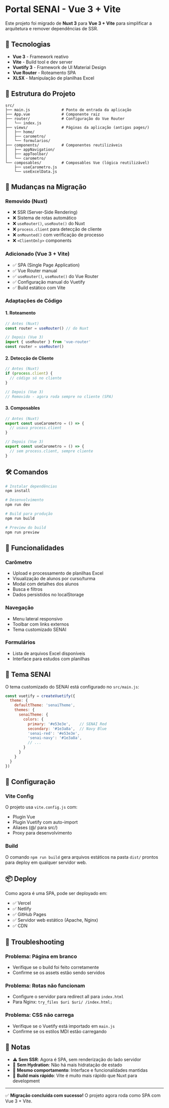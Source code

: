 # Portal SENAI - Vue 3 + Vite

Este projeto foi migrado de **Nuxt 3** para **Vue 3 + Vite** para simplificar a arquitetura e remover dependências de SSR.

## 🚀 Tecnologias

- **Vue 3** - Framework reativo
- **Vite** - Build tool e dev server  
- **Vuetify 3** - Framework de UI Material Design
- **Vue Router** - Roteamento SPA
- **XLSX** - Manipulação de planilhas Excel

## 📁 Estrutura do Projeto

```
src/
├── main.js              # Ponto de entrada da aplicação
├── App.vue              # Componente raiz
├── router/              # Configuração do Vue Router
│   └── index.js
├── views/               # Páginas da aplicação (antigas pages/)
│   ├── home/
│   ├── carometro/
│   └── formularios/
├── components/          # Componentes reutilizáveis
│   ├── appNavigation/
│   ├── appToolbar/
│   └── carometro/
└── composables/         # Composables Vue (lógica reutilizável)
    ├── useCarometro.js
    └── useExcelData.js
```

## 🔄 Mudanças na Migração

### Removido (Nuxt)
- ❌ SSR (Server-Side Rendering)
- ❌ Sistema de rotas automático
- ❌ `useRouter()`, `useRoute()` do Nuxt
- ❌ `process.client` para detecção de cliente
- ❌ `onMounted()` com verificação de processo
- ❌ `<ClientOnly>` components

### Adicionado (Vue 3 + Vite)
- ✅ SPA (Single Page Application)
- ✅ Vue Router manual
- ✅ `useRouter()`, `useRoute()` do Vue Router
- ✅ Configuração manual do Vuetify
- ✅ Build estático com Vite

### Adaptações de Código

#### 1. **Roteamento**
```js
// Antes (Nuxt)
const router = useRouter() // do Nuxt

// Depois (Vue 3)
import { useRouter } from 'vue-router'
const router = useRouter()
```

#### 2. **Detecção de Cliente**
```js
// Antes (Nuxt)
if (process.client) {
  // código só no cliente
}

// Depois (Vue 3)
// Removido - agora roda sempre no cliente (SPA)
```

#### 3. **Composables**
```js
// Antes (Nuxt)
export const useCarometro = () => {
  // usava process.client
}

// Depois (Vue 3)
export const useCarometro = () => {
  // sem process.client, sempre cliente
}
```

## 🛠️ Comandos

```bash
# Instalar dependências
npm install

# Desenvolvimento
npm run dev

# Build para produção
npm run build

# Preview do build
npm run preview
```

## 🎯 Funcionalidades

### Carômetro
- Upload e processamento de planilhas Excel
- Visualização de alunos por curso/turma
- Modal com detalhes dos alunos
- Busca e filtros
- Dados persistidos no localStorage

### Navegação
- Menu lateral responsivo
- Toolbar com links externos
- Tema customizado SENAI

### Formulários
- Lista de arquivos Excel disponíveis
- Interface para estudos com planilhas

## 🎨 Tema SENAI

O tema customizado do SENAI está configurado no `src/main.js`:

```js
const vuetify = createVuetify({
  theme: {
    defaultTheme: 'senaiTheme',
    themes: {
      senaiTheme: {
        colors: {
          primary: '#e53e3e',    // SENAI Red
          secondary: '#1e3a8a',  // Navy Blue
          'senai-red': '#e53e3e',
          'senai-navy': '#1e3a8a',
          // ...
        }
      }
    }
  }
})
```

## 🔧 Configuração

### Vite Config
O projeto usa `vite.config.js` com:
- Plugin Vue
- Plugin Vuetify com auto-import
- Aliases (@/ para src/)
- Proxy para desenvolvimento

### Build
O comando `npm run build` gera arquivos estáticos na pasta `dist/` prontos para deploy em qualquer servidor web.

## 📦 Deploy

Como agora é uma SPA, pode ser deployado em:
- ✅ Vercel
- ✅ Netlify  
- ✅ GitHub Pages
- ✅ Servidor web estático (Apache, Nginx)
- ✅ CDN

## 🐛 Troubleshooting

### Problema: Página em branco
- Verifique se o build foi feito corretamente
- Confirme se os assets estão sendo servidos

### Problema: Rotas não funcionam
- Configure o servidor para redirect all para `index.html`
- Para Nginx: `try_files $uri $uri/ /index.html;`

### Problema: CSS não carrega
- Verifique se o Vuetify está importado em `main.js`
- Confirme se os estilos MDI estão carregando

## 📝 Notas

- ⚠️ **Sem SSR**: Agora é SPA, sem renderização do lado servidor
- 🔄 **Sem Hydration**: Não há mais hidratação de estado
- 📱 **Mesmo comportamento**: Interface e funcionalidades mantidas
- 🚀 **Build mais rápido**: Vite é muito mais rápido que Nuxt para development

---

✅ **Migração concluída com sucesso!** O projeto agora roda como SPA com Vue 3 + Vite.
